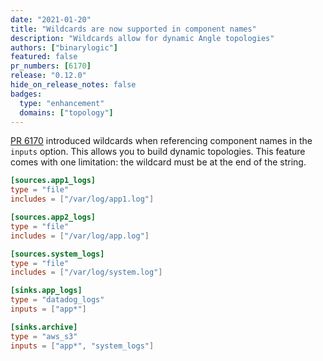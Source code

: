 ```yaml
---
date: "2021-01-20"
title: "Wildcards are now supported in component names"
description: "Wildcards allow for dynamic Angle topologies"
authors: ["binarylogic"]
featured: false
pr_numbers: [6170]
release: "0.12.0"
hide_on_release_notes: false
badges:
  type: "enhancement"
  domains: ["topology"]
---
```


[PR 6170][pr_6170] introduced wildcards when referencing component names in the `inputs` option. This allows you to build
dynamic topologies. This feature comes with one limitation: the wildcard must be at the end of the string.

```toml
[sources.app1_logs]
type = "file"
includes = ["/var/log/app1.log"]

[sources.app2_logs]
type = "file"
includes = ["/var/log/app.log"]

[sources.system_logs]
type = "file"
includes = ["/var/log/system.log"]

[sinks.app_logs]
type = "datadog_logs"
inputs = ["app*"]

[sinks.archive]
type = "aws_s3"
inputs = ["app*", "system_logs"]
```

[pr_6170]: https://github.com/khulnasoft/angle/pull/6170
